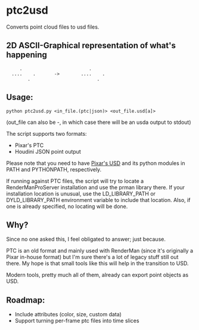 # ptc2usd
Converts point cloud files to usd files.

## 2D ASCII-Graphical representation of what's happening
```
     .                         .
  ....    .       ->        ....    .
        .                         .
```


## Usage:

```
python ptc2usd.py <in_file.(ptc|json)> <out_file.usd[a]>
```

(out_file can also be -, in which case there will be an usda output to stdout)

The script supports two formats:
* Pixar's PTC
* Houdini JSON point output

Please note that you need to have [Pixar's USD](https://github.com/pixarAnimationStudios/USD) and its python modules in PATH and PYTHONPATH, respectively.

If running against PTC files, the script will try to locate a RenderManProServer installation and use the prman library there. If your installation location is unusual, use the LD_LIBRARY_PATH or DYLD_LIBRARY_PATH environment variable to include that location. Also, if one is already specified, no locating will be done.


## Why?

Since no one asked this, I feel obligated to answer; just because.

PTC is an old format and mainly used with RenderMan (since it's originally a Pixar in-house format) but I'm sure there's a lot of legacy stuff still out there. My hope is that small tools like this will help in the transition to USD.

Modern tools, pretty much all of them, already can export point objects as USD.

## Roadmap:

* Include attributes (color, size, custom data)
* Support turning per-frame ptc files into time slices
